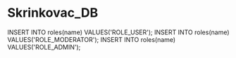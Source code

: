 # Skrinkovac_DB

INSERT INTO roles(name) VALUES('ROLE_USER');
INSERT INTO roles(name) VALUES('ROLE_MODERATOR');
INSERT INTO roles(name) VALUES('ROLE_ADMIN');
